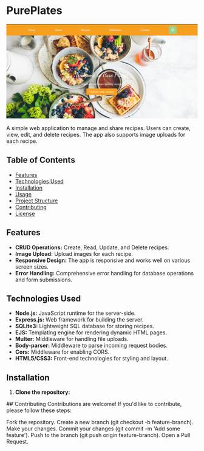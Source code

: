# PurePlates

![screenshot](https://github.com/Lolis007/PurePlates/blob/main/Screenshot%202024-08-14%20002941.png?raw=true)

A simple web application to manage and share recipes. Users can create, view, edit, and delete recipes. The app also supports image uploads for each recipe.

## Table of Contents
- [Features](#features)
- [Technologies Used](#technologies-used)
- [Installation](#installation)
- [Usage](#usage)
- [Project Structure](#project-structure)
- [Contributing](#contributing)
- [License](#license)

## Features
- **CRUD Operations:** Create, Read, Update, and Delete recipes.
- **Image Upload:** Upload images for each recipe.
- **Responsive Design:** The app is responsive and works well on various screen sizes.
- **Error Handling:** Comprehensive error handling for database operations and form submissions.

## Technologies Used
- **Node.js:** JavaScript runtime for the server-side.
- **Express.js:** Web framework for building the server.
- **SQLite3:** Lightweight SQL database for storing recipes.
- **EJS:** Templating engine for rendering dynamic HTML pages.
- **Multer:** Middleware for handling file uploads.
- **Body-parser:** Middleware to parse incoming request bodies.
- **Cors:** Middleware for enabling CORS.
- **HTML5/CSS3:** Front-end technologies for styling and layout.

## Installation

1. **Clone the repository:**

##`Contributing
Contributions are welcome! If you'd like to contribute, please follow these steps:

Fork the repository.
Create a new branch (git checkout -b feature-branch).
Make your changes.
Commit your changes (git commit -m 'Add some feature').
Push to the branch (git push origin feature-branch).
Open a Pull Request.
